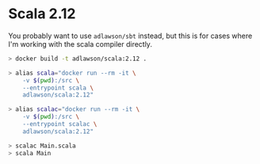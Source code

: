 # Scala 2.12

You probably want to use `adlawson/sbt` instead, but this is for cases where I'm
working with the scala compiler directly.

```bash
> docker build -t adlawson/scala:2.12 .
```

```bash
> alias scala="docker run --rm -it \
    -v $(pwd):/src \
    --entrypoint scala \
    adlawson/scala:2.12"

> alias scalac="docker run --rm -it \
    -v $(pwd):/src \
    --entrypoint scalac \
    adlawson/scala:2.12"

> scalac Main.scala
> scala Main
```
